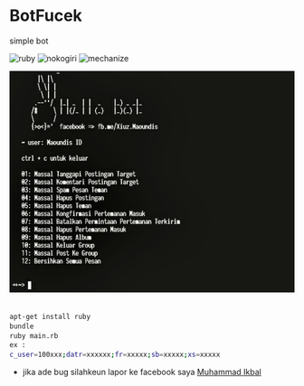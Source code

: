 # BotFucek
simple bot

![ruby](https://img.shields.io/badge/ruby-dev-purple "ruby")
![nokogiri](https://img.shields.io/badge/nokogiri-1.8.1-green "nokogiri -v 1.8.1")
![mechanize](https://img.shields.io/badge/mechanize-2.7.6-green "mechanize -v 2.7.6")

![menu](Screenshot-bot.jpg "menu")
```bash

apt-get install ruby
bundle
ruby main.rb
ex :
c_user=100xxx;datr=xxxxxx;fr=xxxxx;sb=xxxxx;xs=xxxxx

```

+ jika ade bug silahkeun lapor ke facebook saya <a href="https://fb.me/Xiuz.Maoundis">Muhammad Ikbal</a>
